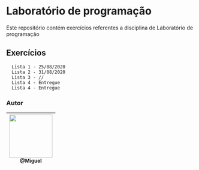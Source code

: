 # Laboratório de programação

Este repositório contém exercícios referentes a disciplina de Laboratório de programação

## Exercícios

``` 
  Lista 1 - 25/08/2020
  Lista 2 - 31/08/2020
  Lista 3 - //
  Lista 4 - Entregue
  Lista 4 - Entregue
```

### Autor


| [<img src="https://avatars1.githubusercontent.com/miguellrodrigues" width="115"><br><sub>@Miguel</sub>](https://github.com/miguellrodrigues)
|:-:
